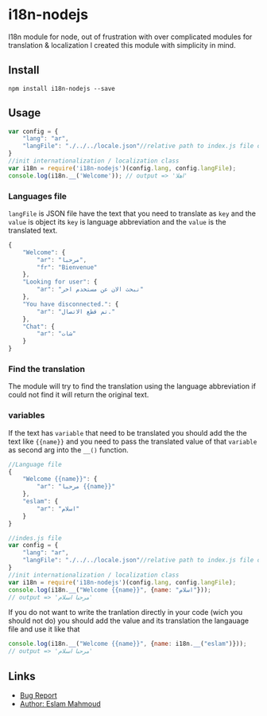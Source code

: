 # i18n-nodejs

I18n module for node, out of frustration with over complicated modules for translation & localization I created this module with simplicity in mind.

## Install

```shell
npm install i18n-nodejs --save
```

## Usage

```js
var config = {
	"lang": "ar",
	"langFile": "./../../locale.json"//relative path to index.js file of i18n-nodejs module
}
//init internationalization / localization class
var i18n = require('i18n-nodejs')(config.lang, config.langFile);
console.log(i18n.__('Welcome')); // output => 'اهلا'
```

### Languages file

`langFile` is JSON file have the text that you need to translate as `key` and the `value` is object its `key` is language abbreviation and the `value` is the translated text.

```js
{
	"Welcome": {
		"ar": "مرحبا",
		"fr": "Bienvenue"
	},
	"Looking for user": {
		"ar": "نبحث الان عن مستخدم اخر"
	},
	"You have disconnected.": {
		"ar": "تم قطع الاتصال."
	},
	"Chat": {
		"ar": "شات"
	}
}
```

### Find the translation

The module will try to find the translation using the language abbreviation if could not find it will return the original text.

### variables
If the text has `variable` that need to be translated you should add the the text like `{{name}}` and you need to pass the translated value of that `variable` as second arg into the `__()` function.
```js
//Language file
{
	"Welcome {{name}}": {
		"ar": "مرحبا {{name}}"
	},
	"eslam": {
		"ar": "اسلام"
	}
}
```
```js
//indes.js file
var config = {
	"lang": "ar",
	"langFile": "./../../locale.json"//relative path to index.js file of i18n-nodejs module
}
//init internationalization / localization class
var i18n = require('i18n-nodejs')(config.lang, config.langFile);
console.log(i18n.__("Welcome {{name}}", {name: "اسلام"}));
// output => 'مرحبا اسلام'
```

If you do not want to write the tranlation directly in your code (wich you should not do) you should add the value and its translation the langauage file and use it like that
```js
console.log(i18n.__("Welcome {{name}}", {name: i18n.__("eslam")}));
// output => 'مرحبا اسلام'
```

## Links
- [Bug Report](https://github.com/eslam-mahmoud/i18n-nodejs/issues)
- [Author: Eslam Mahmoud](https://eslam.me)